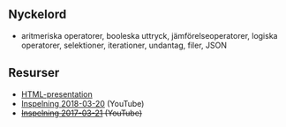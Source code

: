 ## Nyckelord

- aritmeriska operatorer, booleska uttryck, jämförelseoperatorer, logiska operatorer, selektioner, iterationer, undantag, filer, JSON

## Resurser

- [HTML-presentation](https://rawgit.com/1dv024/kursinnehall/master/forelasningar/01/index.html#)
- [Inspelning 2018-03-20](https://www.youtube.com/watch?v=u51DHPNLq5M) (YouTube)
- ~~[Inspelning 2017-03-21](https://youtu.be/ygV2wGO_H1w) (YouTube)~~
